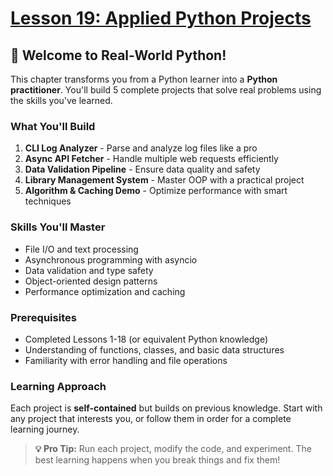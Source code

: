 # [Lesson 19: Applied Python Projects](https://colab.research.google.com/drive/your-chapter-19-link)

## 🚀 **Welcome to Real-World Python!**

This chapter transforms you from a Python learner into a **Python practitioner**. You'll build 5 complete projects that solve real problems using the skills you've learned.

### **What You'll Build**
1. **CLI Log Analyzer** - Parse and analyze log files like a pro
2. **Async API Fetcher** - Handle multiple web requests efficiently  
3. **Data Validation Pipeline** - Ensure data quality and safety
4. **Library Management System** - Master OOP with a practical project
5. **Algorithm & Caching Demo** - Optimize performance with smart techniques

### **Skills You'll Master**
- File I/O and text processing
- Asynchronous programming with asyncio
- Data validation and type safety
- Object-oriented design patterns
- Performance optimization and caching

### **Prerequisites**
- Completed Lessons 1-18 (or equivalent Python knowledge)
- Understanding of functions, classes, and basic data structures
- Familiarity with error handling and file operations

### **Learning Approach**
Each project is **self-contained** but builds on previous knowledge. Start with any project that interests you, or follow them in order for a complete learning journey.

> **💡 Pro Tip:** Run each project, modify the code, and experiment. The best learning happens when you break things and fix them!
